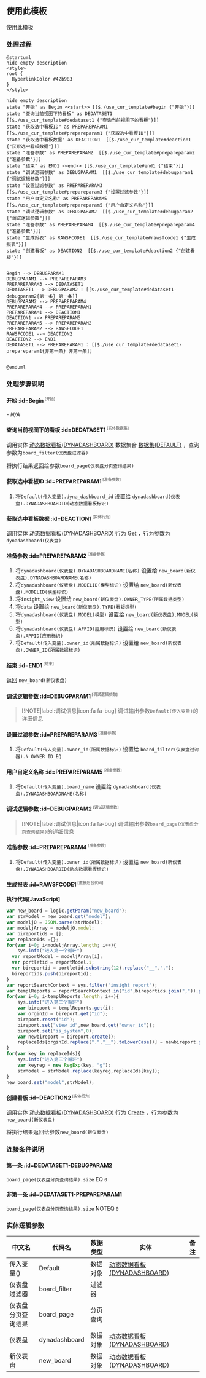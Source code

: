 ## 使用此模板 <!-- {docsify-ignore-all} -->

   使用此模板

### 处理过程

```plantuml
@startuml
hide empty description
<style>
root {
  HyperlinkColor #42b983
}
</style>

hide empty description
state "开始" as Begin <<start>> [[$./use_cur_template#begin {"开始"}]]
state "查询当前视图下的看板" as DEDATASET1  [[$./use_cur_template#dedataset1 {"查询当前视图下的看板"}]]
state "获取选中看板ID" as PREPAREPARAM1  [[$./use_cur_template#prepareparam1 {"获取选中看板ID"}]]
state "获取选中看板数据" as DEACTION1  [[$./use_cur_template#deaction1 {"获取选中看板数据"}]]
state "准备参数" as PREPAREPARAM2  [[$./use_cur_template#prepareparam2 {"准备参数"}]]
state "结束" as END1 <<end>> [[$./use_cur_template#end1 {"结束"}]]
state "调试逻辑参数" as DEBUGPARAM1  [[$./use_cur_template#debugparam1 {"调试逻辑参数"}]]
state "设置过滤参数" as PREPAREPARAM3  [[$./use_cur_template#prepareparam3 {"设置过滤参数"}]]
state "用户自定义名称" as PREPAREPARAM5  [[$./use_cur_template#prepareparam5 {"用户自定义名称"}]]
state "调试逻辑参数" as DEBUGPARAM2  [[$./use_cur_template#debugparam2 {"调试逻辑参数"}]]
state "准备参数" as PREPAREPARAM4  [[$./use_cur_template#prepareparam4 {"准备参数"}]]
state "生成报表" as RAWSFCODE1  [[$./use_cur_template#rawsfcode1 {"生成报表"}]]
state "创建看板" as DEACTION2  [[$./use_cur_template#deaction2 {"创建看板"}]]


Begin --> DEBUGPARAM1
DEBUGPARAM1 --> PREPAREPARAM3
PREPAREPARAM3 --> DEDATASET1
DEDATASET1 --> DEBUGPARAM2 : [[$./use_cur_template#dedataset1-debugparam2{第一条} 第一条]]
DEBUGPARAM2 --> PREPAREPARAM4
PREPAREPARAM4 --> PREPAREPARAM1
PREPAREPARAM1 --> DEACTION1
DEACTION1 --> PREPAREPARAM5
PREPAREPARAM5 --> PREPAREPARAM2
PREPAREPARAM2 --> RAWSFCODE1
RAWSFCODE1 --> DEACTION2
DEACTION2 --> END1
DEDATASET1 --> PREPAREPARAM1 : [[$./use_cur_template#dedataset1-prepareparam1{非第一条} 非第一条]]


@enduml
```


### 处理步骤说明

#### 开始 :id=Begin<sup class="footnote-symbol"> <font color=gray size=1>[开始]</font></sup>



*- N/A*
#### 查询当前视图下的看板 :id=DEDATASET1<sup class="footnote-symbol"> <font color=gray size=1>[实体数据集]</font></sup>



调用实体 [动态数据看板(DYNADASHBOARD)](module/Base/dyna_dashboard.md) 数据集合 [数据集(DEFAULT)](module/Base/dyna_dashboard#数据集合) ，查询参数为`board_filter(仪表盘过滤器)`

将执行结果返回给参数`board_page(仪表盘分页查询结果)`

#### 获取选中看板ID :id=PREPAREPARAM1<sup class="footnote-symbol"> <font color=gray size=1>[准备参数]</font></sup>



1. 将`Default(传入变量).dyna_dashboard_id` 设置给  `dynadashboard(仪表盘).DYNADASHBOARDID(动态数据看板标识)`

#### 获取选中看板数据 :id=DEACTION1<sup class="footnote-symbol"> <font color=gray size=1>[实体行为]</font></sup>



调用实体 [动态数据看板(DYNADASHBOARD)](module/Base/dyna_dashboard.md) 行为 [Get](module/Base/dyna_dashboard#行为) ，行为参数为`dynadashboard(仪表盘)`

#### 准备参数 :id=PREPAREPARAM2<sup class="footnote-symbol"> <font color=gray size=1>[准备参数]</font></sup>



1. 将`dynadashboard(仪表盘).DYNADASHBOARDNAME(名称)` 设置给  `new_board(新仪表盘).DYNADASHBOARDNAME(名称)`
2. 将`dynadashboard(仪表盘).MODELID(模型标识)` 设置给  `new_board(新仪表盘).MODELID(模型标识)`
3. 将`insight_view` 设置给  `new_board(新仪表盘).OWNER_TYPE(所属数据类型)`
4. 将`data` 设置给  `new_board(新仪表盘).TYPE(看板类型)`
5. 将`dynadashboard(仪表盘).MODEL(模型)` 设置给  `new_board(新仪表盘).MODEL(模型)`
6. 将`dynadashboard(仪表盘).APPID(应用标识)` 设置给  `new_board(新仪表盘).APPID(应用标识)`
7. 将`Default(传入变量).owner_id(所属数据标识)` 设置给  `new_board(新仪表盘).OWNER_ID(所属数据标识)`

#### 结束 :id=END1<sup class="footnote-symbol"> <font color=gray size=1>[结束]</font></sup>



返回 `new_board(新仪表盘)`

#### 调试逻辑参数 :id=DEBUGPARAM1<sup class="footnote-symbol"> <font color=gray size=1>[调试逻辑参数]</font></sup>



> [!NOTE|label:调试信息|icon:fa fa-bug]
> 调试输出参数`Default(传入变量)`的详细信息


#### 设置过滤参数 :id=PREPAREPARAM3<sup class="footnote-symbol"> <font color=gray size=1>[准备参数]</font></sup>



1. 将`Default(传入变量).owner_id(所属数据标识)` 设置给  `board_filter(仪表盘过滤器).N_OWNER_ID_EQ`

#### 用户自定义名称 :id=PREPAREPARAM5<sup class="footnote-symbol"> <font color=gray size=1>[准备参数]</font></sup>



1. 将`Default(传入变量).board_name` 设置给  `dynadashboard(仪表盘).DYNADASHBOARDNAME(名称)`

#### 调试逻辑参数 :id=DEBUGPARAM2<sup class="footnote-symbol"> <font color=gray size=1>[调试逻辑参数]</font></sup>



> [!NOTE|label:调试信息|icon:fa fa-bug]
> 调试输出参数`board_page(仪表盘分页查询结果)`的详细信息


#### 准备参数 :id=PREPAREPARAM4<sup class="footnote-symbol"> <font color=gray size=1>[准备参数]</font></sup>



1. 将`Default(传入变量).owner_id(所属数据标识)` 设置给  `new_board(新仪表盘).DYNADASHBOARDID(动态数据看板标识)`

#### 生成报表 :id=RAWSFCODE1<sup class="footnote-symbol"> <font color=gray size=1>[直接后台代码]</font></sup>



<p class="panel-title"><b>执行代码[JavaScript]</b></p>

```javascript
var new_board = logic.getParam("new_board");
var strModel = new_board.get("model");
var modeljO = JSON.parse(strModel);
var modeljArray = modeljO.model;
var bireportids = [];
var replaceIds ={};
for(var i=0; i<modeljArray.length; i++){
    sys.info("进入第一个循环")
  var reportModel = modeljArray[i];
  var portletid = reportModel.i;
  var bireportid = portletid.substring(12).replace("__",".");
  bireportids.push(bireportid);
}
var reportSearchContext = sys.filter("insight_report");
var templReports = reportSearchContext.in("id",bireportids.join(",")).pageable(0,1000).select("is_system");
for(var i=0; i<templReports.length; i++){
    sys.info("进入第二个循环")
    var bireport = templReports.get(i);
    var orginId = bireport.get("id");
    bireport.reset("id");
    bireport.set("view_id",new_board.get("owner_id"));
    bireport.set("is_system",0);
    var newbireport = bireport.create();
    replaceIds[orginId.replace(".","__").toLowerCase()] = newbireport.get("id").replace(".","__").toLowerCase();
}
for(var key in replaceIds){
    sys.info("进入第三个循环")
    var keyreg = new RegExp(key, "g");
    strModel = strModel.replace(keyreg,replaceIds[key]);
}
new_board.set("model",strModel);
```

#### 创建看板 :id=DEACTION2<sup class="footnote-symbol"> <font color=gray size=1>[实体行为]</font></sup>



调用实体 [动态数据看板(DYNADASHBOARD)](module/Base/dyna_dashboard.md) 行为 [Create](module/Base/dyna_dashboard#行为) ，行为参数为`new_board(新仪表盘)`

将执行结果返回给参数`new_board(新仪表盘)`


### 连接条件说明
#### 第一条 :id=DEDATASET1-DEBUGPARAM2

`board_page(仪表盘分页查询结果).size` EQ `0`
#### 非第一条 :id=DEDATASET1-PREPAREPARAM1

`board_page(仪表盘分页查询结果).size` NOTEQ `0`


### 实体逻辑参数

|    中文名   |    代码名    |  数据类型    |  实体   |备注 |
| --------| --------| -------- | -------- | --------   |
|传入变量(<i class="fa fa-check"/></i>)|Default|数据对象|[动态数据看板(DYNADASHBOARD)](module/Base/dyna_dashboard.md)||
|仪表盘过滤器|board_filter|过滤器|||
|仪表盘分页查询结果|board_page|分页查询|||
|仪表盘|dynadashboard|数据对象|[动态数据看板(DYNADASHBOARD)](module/Base/dyna_dashboard.md)||
|新仪表盘|new_board|数据对象|[动态数据看板(DYNADASHBOARD)](module/Base/dyna_dashboard.md)||
